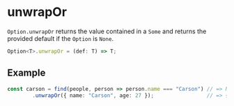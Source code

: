# unwrapOr

`Option.unwrapOr` returns the value contained in a `Some` and returns the provided default if the `Option` is `None`.

```typescript
Option<T>.unwrapOr = (def: T) => T;
```

## Example

```typescript
const carson = find(people, person => person.name === "Carson") // => None
        .unwrapOr({ name: "Carson", age: 27 });                 // => { name: "Carson", age: 27 }
```

